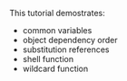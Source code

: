 This tutorial demostrates:
* common variables
* object dependency order
* substitution references
* shell function
* wildcard function
